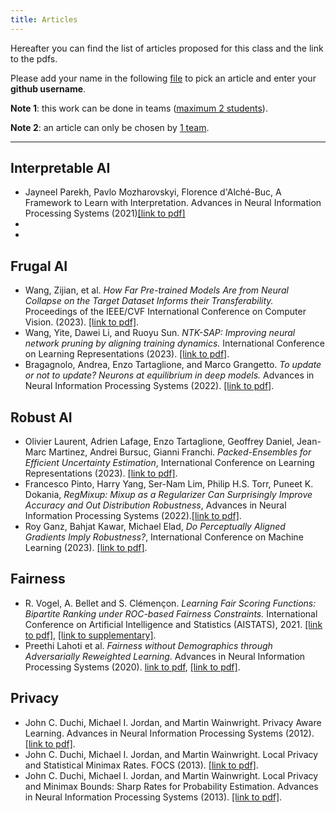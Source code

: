 ```yaml
---
title: Articles
---
```


Hereafter you can find the list of articles proposed for this class and the link to the pdfs. 

Please add your name in the following [file](https://docs.google.com/spreadsheets/d/1raZrD6JZQzjE0wmJbP4iM5-4yt9rAkJIFOqgj1q-JxU/edit?usp=sharing) to pick an article and enter your **github username**. 

**Note 1**: this work can be done in teams (<span style="text-decoration:underline">maximum 2 students</span>).

**Note 2**: an article can only be chosen by <span style="text-decoration:underline">1 team</span>.

<hr/>

## Interpretable AI 
* Jayneel Parekh, Pavlo Mozharovskyi, Florence d'Alché-Buc, A Framework to Learn with Interpretation. Advances in Neural Information Processing Systems (2021)[[link to pdf]](https://proceedings.neurips.cc/paper/2021/file/cbb6a3b884f4f88b3a8e3d44c636cbd8-Paper.pdf) 
*
*

## Frugal AI 

* Wang, Zijian, et al. *How Far Pre-trained Models Are from Neural Collapse on the Target Dataset Informs their Transferability.* Proceedings of the IEEE/CVF International Conference on Computer Vision. (2023). [[link to pdf]](https://openaccess.thecvf.com/content/ICCV2023/papers/Wang_How_Far_Pre-trained_Models_Are_from_Neural_Collapse_on_the_ICCV_2023_paper.pdf).
* Wang, Yite, Dawei Li, and Ruoyu Sun. *NTK-SAP: Improving neural network pruning by aligning training dynamics.* International Conference on Learning Representations (2023). [[link to pdf]](https://arxiv.org/abs/2304.02840).
* Bragagnolo, Andrea, Enzo Tartaglione, and Marco Grangetto. *To update or not to update? Neurons at equilibrium in deep models.* Advances in Neural Information Processing Systems (2022). [[link to pdf]](https://proceedings.neurips.cc/paper_files/paper/2022/file/8b2fc235787852ead92da2268cd9e90c-Paper-Conference.pdf).

## Robust AI 
* Olivier Laurent, Adrien Lafage, Enzo Tartaglione, Geoffrey Daniel, Jean-Marc Martinez, Andrei Bursuc, Gianni Franchi. *Packed-Ensembles for Efficient Uncertainty Estimation*,  International Conference on Learning Representations (2023). [[link to pdf]](https://openreview.net/pdf?id=XXTyv1zD9zD).
* Francesco Pinto, Harry Yang, Ser-Nam Lim, Philip H.S. Torr, Puneet K. Dokania, *RegMixup: Mixup as a Regularizer Can Surprisingly Improve Accuracy and Out Distribution Robustness*, Advances in Neural Information Processing Systems (2022).[[link to pdf]](https://openreview.net/pdf?id=5j6fWcPccO).
* Roy Ganz, Bahjat Kawar, Michael Elad, *Do Perceptually Aligned Gradients Imply Robustness?*, International Conference on Machine Learning (2023). [[link to pdf]](http://proceedings.mlr.press/v202/ganz23a/ganz23a.pdf).

## Fairness 
* R. Vogel, A. Bellet and S. Clémençon. *Learning Fair Scoring Functions: Bipartite Ranking under ROC-based Fairness Constraints.* International Conference on Artificial Intelligence and Statistics (AISTATS), 2021. [[link to pdf]](http://researchers.lille.inria.fr/abellet/papers/aistats21.pdf), [[link to supplementary]](http://researchers.lille.inria.fr/abellet/papers/aistats21_supp.pdf).
* Preethi Lahoti et al. *Fairness without Demographics through Adversarially Reweighted Learning*.  Advances in Neural Information Processing Systems (2020). [link to pdf](https://proceedings.neurips.cc/paper/2020/file/07fc15c9d169ee48573edd749d25945d-Paper.pdf), [[link to pdf]](https://github.com/lucweytingh/ARL-UvA).

## Privacy 
* John C. Duchi, Michael I. Jordan, and Martin Wainwright.  Privacy Aware Learning. Advances in Neural Information Processing Systems (2012). [[link to pdf]](https://web.stanford.edu/~jduchi/projects/DuchiJoWa12.html).
* John C. Duchi, Michael I. Jordan, and Martin Wainwright.  Local Privacy and Statistical Minimax Rates. FOCS (2013). [[link to pdf]](https://arxiv.org/abs/1302.3203).
* John C. Duchi, Michael I. Jordan, and Martin Wainwright. Local Privacy and Minimax Bounds: Sharp Rates for Probability Estimation. Advances in Neural Information Processing Systems (2013). [[link to pdf]](https://proceedings.neurips.cc/paper_files/paper/2013/file/5807a685d1a9ab3b599035bc566ce2b9-Paper.pdf).